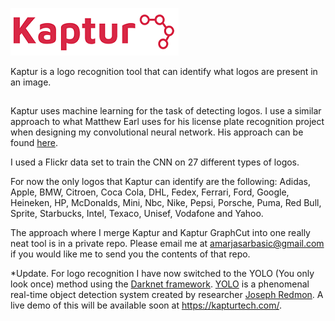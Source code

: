 ![Alt text](Kaptur-Logo.png?raw=true "Kaptur_Logo")

Kaptur is a logo recognition tool that can identify what logos are present in an image. 

##

Kaptur uses machine learning for the task of detecting logos. I use a similar approach to what Matthew Earl uses for his license plate recognition project when designing my convolutional neural network. His approach can be found [here](https://matthewearl.github.io/2016/05/06/cnn-anpr/). 

I used a Flickr data set to train the CNN on 27 different types of logos. 

For now the only logos that Kaptur can identify are the following: Adidas, Apple, BMW, Citroen, Coca Cola, DHL, Fedex, Ferrari, Ford, Google, Heineken, HP, McDonalds, Mini, Nbc, Nike, Pepsi, Porsche, Puma, Red Bull, Sprite, Starbucks, Intel, Texaco, Unisef, Vodafone and Yahoo.

The approach where I merge Kaptur and Kaptur GraphCut into one really neat tool is in a private repo. Please email me at amarjasarbasic@gmail.com if you would like me to send you the contents of that repo.

*Update. For logo recognition I have now switched to the YOLO (You only look once) method using the [Darknet framework](https://github.com/pjreddie/darknet). [YOLO](https://arxiv.org/pdf/1506.02640.pdf) is a phenomenal real-time object detection system created by researcher [Joseph Redmon](https://arxiv.org/find/cs/1/au:+Redmon_J/0/1/0/all/0/1). A live demo of this will be available soon at https://kapturtech.com/.
